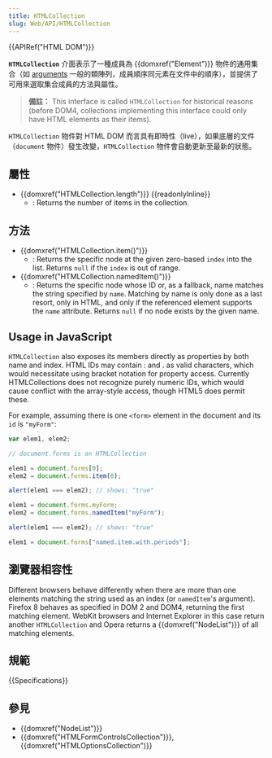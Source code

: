 ```yaml
---
title: HTMLCollection
slug: Web/API/HTMLCollection
---
```


{{APIRef("HTML DOM")}}

**`HTMLCollection`** 介面表示了一種成員為 {{domxref("Element")}} 物件的通用集合（如 [arguments](/zh-TW/docs/Web/JavaScript/Reference/Functions/arguments) 一般的類陣列，成員順序同元素在文件中的順序），並提供了可用來選取集合成員的方法與屬性。

> **備註：** This interface is called `HTMLCollection` for historical reasons (before DOM4, collections implementing this interface could only have HTML elements as their items).

`HTMLCollection` 物件對 HTML DOM 而言具有即時性（live），如果底層的文件（`document` 物件）發生改變，`HTMLCollection` 物件會自動更新至最新的狀態。

## 屬性

- {{domxref("HTMLCollection.length")}} {{readonlyInline}}
  - : Returns the number of items in the collection.

## 方法

- {{domxref("HTMLCollection.item()")}}
  - : Returns the specific node at the given zero-based `index` into the list. Returns `null` if the `index` is out of range.
- {{domxref("HTMLCollection.namedItem()")}}
  - : Returns the specific node whose ID or, as a fallback, name matches the string specified by `name`. Matching by name is only done as a last resort, only in HTML, and only if the referenced element supports the `name` attribute. Returns `null` if no node exists by the given name.

## Usage in JavaScript

`HTMLCollection` also exposes its members directly as properties by both name and index. HTML IDs may contain : and . as valid characters, which would necessitate using bracket notation for property access. Currently HTMLCollections does not recognize purely numeric IDs, which would cause conflict with the array-style access, though HTML5 does permit these.

For example, assuming there is one `<form>` element in the document and its `id` is `"myForm"`:

```js
var elem1, elem2;

// document.forms is an HTMLCollection

elem1 = document.forms[0];
elem2 = document.forms.item(0);

alert(elem1 === elem2); // shows: "true"

elem1 = document.forms.myForm;
elem2 = document.forms.namedItem("myForm");

alert(elem1 === elem2); // shows: "true"

elem1 = document.forms["named.item.with.periods"];
```

## 瀏覽器相容性

Different browsers behave differently when there are more than one elements matching the string used as an index (or `namedItem`'s argument). Firefox 8 behaves as specified in DOM 2 and DOM4, returning the first matching element. WebKit browsers and Internet Explorer in this case return another `HTMLCollection` and Opera returns a {{domxref("NodeList")}} of all matching elements.

## 規範

{{Specifications}}

## 參見

- {{domxref("NodeList")}}
- {{domxref("HTMLFormControlsCollection")}}, {{domxref("HTMLOptionsCollection")}}
